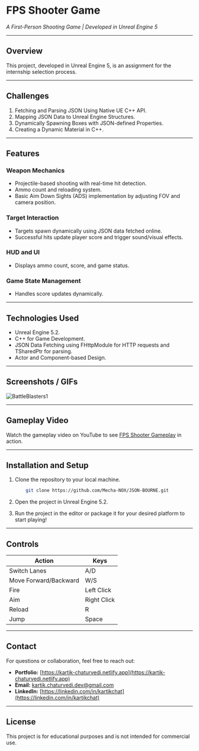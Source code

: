 # **FPS Shooter Game**

*A First-Person Shooting Game | Developed in Unreal Engine 5*

---

## **Overview**
This project, developed in Unreal Engine 5, is an assignment for the internship selection process.

---  

## **Challenges**

1. Fetching and Parsing JSON Using Native UE C++ API.
2. Mapping JSON Data to Unreal Engine Structures.
3. Dynamically Spawning Boxes with JSON-defined Properties.
4. Creating a Dynamic Material in C++.

---

## **Features**

### **Weapon Mechanics**

- Projectile-based shooting with real-time hit detection.
- Ammo count and reloading system.
- Basic Aim Down Sights (ADS) implementation by adjusting FOV and camera position.

### **Target Interaction**

- Targets spawn dynamically using JSON data fetched online.
- Successful hits update player score and trigger sound/visual effects.

### **HUD and UI**

- Displays ammo count, score, and game status.

### **Game State Management**

- Handles score updates dynamically.

---

## **Technologies Used**

- Unreal Engine 5.2.
- C++ for Game Development.
- JSON Data Fetching using FHttpModule for HTTP requests and TSharedPtr<FJsonObject> for parsing.
- Actor and Component-based Design.
  
---

## **Screenshots / GIFs**

![BattleBlasters1](https://github.com/Mecha-NOX/JSON-BOURNE/blob/f42e23de40755a664a4806c1f838b793698fdc57/GIF/JSON-BOURNE.gif)
  
---

## **Gameplay Video**

Watch the gameplay video on YouTube to see [FPS Shooter Gameplay](https://youtu.be/tjKuJ70XJ_A) in action.
  
---

## **Installation and Setup**

1. Clone the repository to your local machine.

    ```bash
        git clone https://github.com/Mecha-NOX/JSON-BOURNE.git
    ```

2. Open the project in Unreal Engine 5.2.

3. Run the project in the editor or package it for your desired platform to start playing!

---

## **Controls**

| Action | Keys |
| ------| ------|
|Switch Lanes | A/D |
|Move Forward/Backward | W/S |
|Fire | Left Click |
|Aim | Right Click |
|Reload | R |
|Jump| Space |

---

## **Contact**

For questions or collaboration, feel free to reach out:

- **Portfolio:** [https://kartik-chaturvedi.netlify.app](https://kartik-chaturvedi.netlify.app)  
- **Email:** <kartik.chaturvedi.dev@gmail.com>  
- **LinkedIn:** [https://linkedin.com/in/kartikchat](https://linkedin.com/in/kartikchat)

---

## **License**

This project is for educational purposes and is not intended for commercial use.